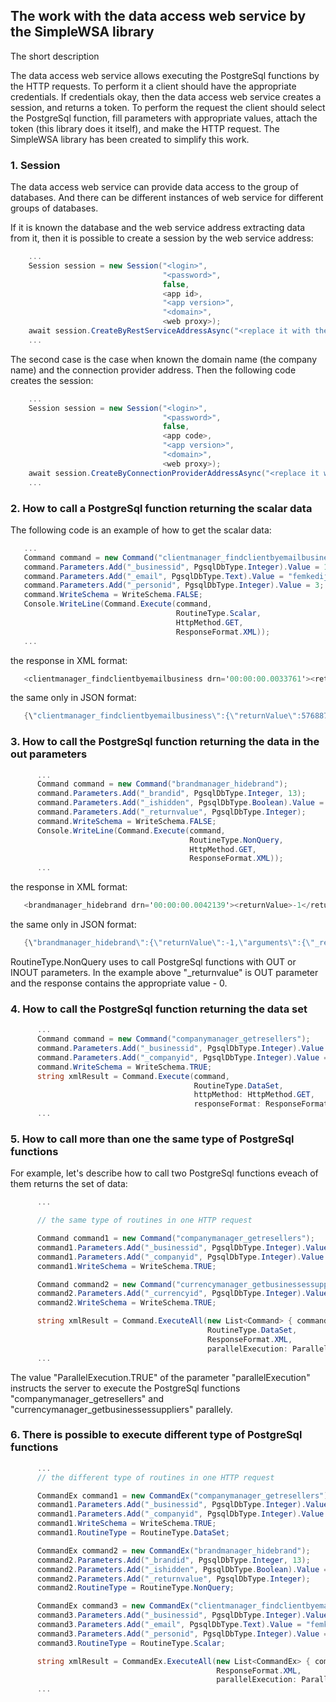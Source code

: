 ## The work with the data access web service by the SimpleWSA library

The short description

  The data access web service allows executing the PostgreSql functions by the HTTP 
requests. To perform it a client should have the appropriate credentials. If credentials
okay, then the data access web service creates a session, and returns a token.
  To perform the request the client should select the PostgreSql function, fill parameters
with appropriate values, attach the token (this library does it itself), and make the
HTTP request.
  The SimpleWSA library has been created to simplify this work.

### 1. Session

  The data access web service can provide data access to the group of databases. And there 
  can be different instances of web service for different groups of databases.

  If it is known the database and the web service address extracting data from it, then it is possible
  to create a session by the web service address:

  ```csharp
      ...
      Session session = new Session("<login>",
                                    "<password>",
                                    false,
                                    <app id>,
                                    "<app version>",
                                    "<domain>",
                                    <web proxy>);
      await session.CreateByRestServiceAddressAsync("<replace it with the web service address>");
	  ...
  ```

  The second case is the case when known the domain name (the company name) and the connection provider 
  address. Then the following code creates the session:

  ```csharp
      ...
      Session session = new Session("<login>",
                                    "<password>",
                                    false,
                                    <app code>,
                                    "<app version>",
                                    "<domain>",
                                    <web proxy>);
      await session.CreateByConnectionProviderAddressAsync("<replace it with the connection provider address>");
	  ...
  ```

### 2. How to call a PostgreSql function returning the scalar data

   The following code is an example of how to get the scalar data:

   ```csharp
      ...
      Command command = new Command("clientmanager_findclientbyemailbusiness");
      command.Parameters.Add("_businessid", PgsqlDbType.Integer).Value = 1;
      command.Parameters.Add("_email", PgsqlDbType.Text).Value = "femkedijkema@hotmail.com";
      command.Parameters.Add("_personid", PgsqlDbType.Integer).Value = 3;
      command.WriteSchema = WriteSchema.FALSE;
      Console.WriteLine(Command.Execute(command,
                                        RoutineType.Scalar,
                                        HttpMethod.GET,
                                        ResponseFormat.XML));
	  ...
   ```

   the response in XML format:

   ```csharp
      <clientmanager_findclientbyemailbusiness drn='00:00:00.0033761'><returnValue>576887</returnValue></clientmanager_findclientbyemailbusiness>
   ```

   the same only in JSON format:

   ```csharp
      {\"clientmanager_findclientbyemailbusiness\":{\"returnValue\":576887}}
   ```

### 3. How to call the PostgreSql function returning the data in the out parameters

```csharp
      ...
      Command command = new Command("brandmanager_hidebrand");
      command.Parameters.Add("_brandid", PgsqlDbType.Integer, 13);
      command.Parameters.Add("_ishidden", PgsqlDbType.Boolean).Value = false;
      command.Parameters.Add("_returnvalue", PgsqlDbType.Integer);
      command.WriteSchema = WriteSchema.FALSE;
      Console.WriteLine(Command.Execute(command,
                                        RoutineType.NonQuery,
                                        HttpMethod.GET,
                                        ResponseFormat.XML));
	  ...
```

   the response in XML format:

   ```csharp
      <brandmanager_hidebrand drn='00:00:00.0042139'><returnValue>-1</returnValue><arguments><_returnvalue>0</_returnvalue></arguments></brandmanager_hidebrand>
   ```

   the same only in JSON format:

   ```csharp
      {\"brandmanager_hidebrand\":{\"returnValue\":-1,\"arguments\":{\"_returnvalue\":0}}}
   ```
   
   RoutineType.NonQuery uses to call PostgreSql functions with OUT or INOUT parameters. In the example above "_returnvalue" is OUT parameter and the response contains
   the appropriate value - 0. 


### 4. How to call the PostgreSql function returning the data set

```csharp
      ...
      Command command = new Command("companymanager_getresellers");
      command.Parameters.Add("_businessid", PgsqlDbType.Integer).Value = 1;
      command.Parameters.Add("_companyid", PgsqlDbType.Integer).Value = 13;
      command.WriteSchema = WriteSchema.TRUE;
      string xmlResult = Command.Execute(command,
                                         RoutineType.DataSet,
                                         httpMethod: HttpMethod.GET,
                                         responseFormat: ResponseFormat.XML);
      ...
```

### 5. How to call more than one the same type of PostgreSql functions

   For example, let's describe how to call two PostgreSql functions eveach of them 
   returns the set of data:

```csharp
      ...

	  // the same type of routines in one HTTP request

      Command command1 = new Command("companymanager_getresellers");
      command1.Parameters.Add("_businessid", PgsqlDbType.Integer).Value = 1;
      command1.Parameters.Add("_companyid", PgsqlDbType.Integer).Value = 13;
      command1.WriteSchema = WriteSchema.TRUE;

      Command command2 = new Command("currencymanager_getbusinessessuppliers");
      command2.Parameters.Add("_currencyid", PgsqlDbType.Integer).Value = 1;
      command2.WriteSchema = WriteSchema.TRUE;

      string xmlResult = Command.ExecuteAll(new List<Command> { command1, command2 },
                                            RoutineType.DataSet,
                                            ResponseFormat.XML,
                                            parallelExecution: ParallelExecution.TRUE);
      ...
```

   The value "ParallelExecution.TRUE" of the parameter "parallelExecution" instructs the server
   to execute the PostgreSql functions "companymanager_getresellers" and 
   "currencymanager_getbusinessessuppliers" parallely.

### 6. There is possible to execute different type of PostgreSql functions 

```csharp
      ...
      // the different type of routines in one HTTP request

      CommandEx command1 = new CommandEx("companymanager_getresellers");
      command1.Parameters.Add("_businessid", PgsqlDbType.Integer).Value = 1;
      command1.Parameters.Add("_companyid", PgsqlDbType.Integer).Value = 13;
      command1.WriteSchema = WriteSchema.TRUE;
      command1.RoutineType = RoutineType.DataSet;

      CommandEx command2 = new CommandEx("brandmanager_hidebrand");
      command2.Parameters.Add("_brandid", PgsqlDbType.Integer, 13);
      command2.Parameters.Add("_ishidden", PgsqlDbType.Boolean).Value = false;
      command2.Parameters.Add("_returnvalue", PgsqlDbType.Integer);
      command2.RoutineType = RoutineType.NonQuery;

      CommandEx command3 = new CommandEx("clientmanager_findclientbyemailbusiness");
      command3.Parameters.Add("_businessid", PgsqlDbType.Integer).Value = 1;
      command3.Parameters.Add("_email", PgsqlDbType.Text).Value = "femkedijkema@hotmail.com";
      command3.Parameters.Add("_personid", PgsqlDbType.Integer).Value = 3;
      command3.RoutineType = RoutineType.Scalar;

      string xmlResult = CommandEx.ExecuteAll(new List<CommandEx> { command1, command2, command3 },
                                              ResponseFormat.XML,
                                              parallelExecution: ParallelExecution.TRUE);
      ...
```
